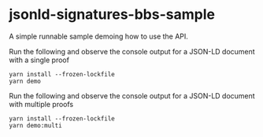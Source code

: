 # jsonld-signatures-bbs-sample

A simple runnable sample demoing how to use the API.

Run the following and observe the console output for a JSON-LD document with a single proof

```
yarn install --frozen-lockfile
yarn demo
```

Run the following and observe the console output for a JSON-LD document with multiple proofs

```
yarn install --frozen-lockfile
yarn demo:multi
```